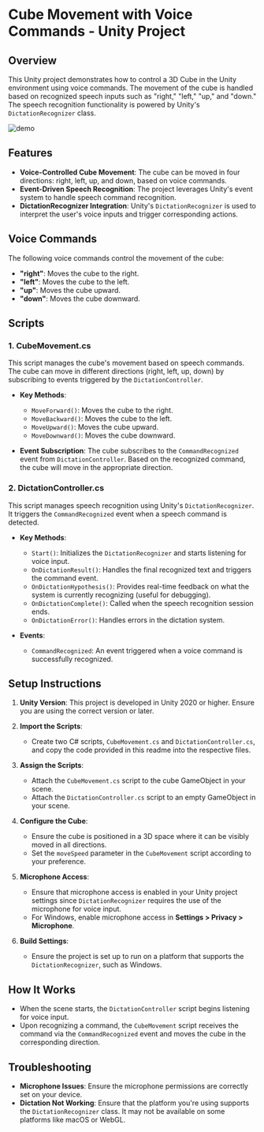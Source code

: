# Cube Movement with Voice Commands - Unity Project

## Overview
This Unity project demonstrates how to control a 3D Cube in the Unity environment using voice commands. The movement of the cube is handled based on recognized speech inputs such as "right," "left," "up," and "down." The speech recognition functionality is powered by Unity's `DictationRecognizer` class.

![demo](Demos/demo.gif)

## Features
- **Voice-Controlled Cube Movement**: The cube can be moved in four directions: right, left, up, and down, based on voice commands.
- **Event-Driven Speech Recognition**: The project leverages Unity's event system to handle speech command recognition.
- **DictationRecognizer Integration**: Unity's `DictationRecognizer` is used to interpret the user's voice inputs and trigger corresponding actions.

## Voice Commands
The following voice commands control the movement of the cube:
- **"right"**: Moves the cube to the right.
- **"left"**: Moves the cube to the left.
- **"up"**: Moves the cube upward.
- **"down"**: Moves the cube downward.

## Scripts

### 1. **CubeMovement.cs**
This script manages the cube's movement based on speech commands. The cube can move in different directions (right, left, up, down) by subscribing to events triggered by the `DictationController`.

- **Key Methods**:
  - `MoveForward()`: Moves the cube to the right.
  - `MoveBackward()`: Moves the cube to the left.
  - `MoveUpward()`: Moves the cube upward.
  - `MoveDownward()`: Moves the cube downward.
  
- **Event Subscription**:
  The cube subscribes to the `CommandRecognized` event from `DictationController`. Based on the recognized command, the cube will move in the appropriate direction.

### 2. **DictationController.cs**
This script manages speech recognition using Unity's `DictationRecognizer`. It triggers the `CommandRecognized` event when a speech command is detected.

- **Key Methods**:
  - `Start()`: Initializes the `DictationRecognizer` and starts listening for voice input.
  - `OnDictationResult()`: Handles the final recognized text and triggers the command event.
  - `OnDictationHypothesis()`: Provides real-time feedback on what the system is currently recognizing (useful for debugging).
  - `OnDictationComplete()`: Called when the speech recognition session ends.
  - `OnDictationError()`: Handles errors in the dictation system.

- **Events**:
  - `CommandRecognized`: An event triggered when a voice command is successfully recognized.

## Setup Instructions

1. **Unity Version**: This project is developed in Unity 2020 or higher. Ensure you are using the correct version or later.
   
2. **Import the Scripts**:
   - Create two C# scripts, `CubeMovement.cs` and `DictationController.cs`, and copy the code provided in this readme into the respective files.

3. **Assign the Scripts**:
   - Attach the `CubeMovement.cs` script to the cube GameObject in your scene.
   - Attach the `DictationController.cs` script to an empty GameObject in your scene.

4. **Configure the Cube**:
   - Ensure the cube is positioned in a 3D space where it can be visibly moved in all directions.
   - Set the `moveSpeed` parameter in the `CubeMovement` script according to your preference.

5. **Microphone Access**:
   - Ensure that microphone access is enabled in your Unity project settings since `DictationRecognizer` requires the use of the microphone for voice input.
   - For Windows, enable microphone access in **Settings > Privacy > Microphone**.

6. **Build Settings**:
   - Ensure the project is set up to run on a platform that supports the `DictationRecognizer`, such as Windows.

## How It Works
- When the scene starts, the `DictationController` script begins listening for voice input.
- Upon recognizing a command, the `CubeMovement` script receives the command via the `CommandRecognized` event and moves the cube in the corresponding direction.

## Troubleshooting

- **Microphone Issues**: Ensure the microphone permissions are correctly set on your device.
- **Dictation Not Working**: Ensure that the platform you're using supports the `DictationRecognizer` class. It may not be available on some platforms like macOS or WebGL.